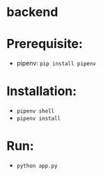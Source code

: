 # backend

# Prerequisite: 
 - pipenv: `pip install pipenv`

# Installation: 
 - `pipenv shell`
 - `pipenv install`

# Run: 
 - `python app.py`
